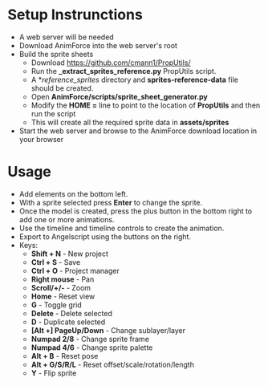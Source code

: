 # Setup Instrunctions
- A web server will be needed
- Download AnimForce into the web server's root
- Build the sprite sheets
  - Download https://github.com/cmann1/PropUtils/
  - Run the **_extract_sprites_reference.py** PropUtils script.
  - A **reference_sprites* directory and **sprites-reference-data** file should be created.
  - Open **AnimForce/scripts/sprite_sheet_generator.py**
  - Modify the **HOME =** line to point to the location of **PropUtils** and then run the script
  - This will create all the required sprite data in **assets/sprites**
 - Start the web server and browse to the AnimForce download location in your browser

# Usage
- Add elements on the bottom left.
- With a sprite selected press **Enter** to change the sprite.
- Once the model is created, press the plus button in the bottom right to add one or more animations.
- Use the timeline and timeline controls to create the animation.
- Export to Angelscript using the buttons on the right.
- Keys:
  - **Shift + N** - New project
  - **Ctrl + S** - Save
  - **Ctrl + O** - Project manager
  - **Right mouse** - Pan
  - **Scroll/+/-** - Zoom
  - **Home** - Reset view
  - **G** - Toggle grid
  - **Delete** - Delete selected
  - **D** - Duplicate selected
  - **[Alt +] PageUp/Down** - Change sublayer/layer
  - **Numpad 2/8** - Change sprite frame
  - **Numpad 4/6** - Change sprite palette
  - **Alt + B** - Reset pose
  - **Alt + G/S/R/L** - Reset offset/scale/rotation/length
  - **Y** - Flip sprite
